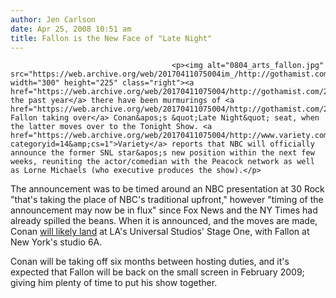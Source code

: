 ```yaml
---
author: Jen Carlson
date: Apr 25, 2008 10:51 am
title: Fallon is the New Face of "Late Night"
---
```


	
										<p><img alt="0804_arts_fallon.jpg" src="https://web.archive.org/web/20170411075004im_/http://gothamist.com/attachments/arts_jen/0804_arts_fallon.jpg" width="300" height="225" class="right"><a href="https://web.archive.org/web/20170411075004/http://gothamist.com/2007/02/22/late_night_with.php">In the past year</a> there have been murmurings of <a href="https://web.archive.org/web/20170411075004/http://gothamist.com/2007/07/31/fallon.php">Jimmy Fallon taking over</a> Conan&apos;s &quot;Late Night&quot; seat, when the latter moves over to the Tonight Show. <a href="https://web.archive.org/web/20170411075004/http://www.variety.com/article/VR1117984592.html?categoryid=14&amp;cs=1">Variety</a> reports that NBC will officially announce the former SNL star&apos;s new position within the next few weeks, reuniting the actor/comedian with the Peacock network as well as Lorne Michaels (who executive produces the show).</p>

<p>The announcement was to be timed around an NBC presentation at 30 Rock &quot;that&apos;s taking the place of NBC&apos;s traditional upfront,&quot; however &quot;timing of the announcement may now be in flux&quot; since Fox News and the NY Times had already spilled the beans. When it is announced, and the moves are made, Conan <a href="https://web.archive.org/web/20170411075004/http://www.hollywoodreporter.com/hr/content_display/television/news/e3i893a6fe1c07f68041bf50672f9efbc66?imw=Y">will likely land</a> at LA&apos;s Universal Studios&apos; Stage One, with Fallon at New York&apos;s studio 6A. </p>

<p>Conan will be taking off six months between hosting duties, and it&apos;s expected that Fallon will be back on the small screen in February 2009; giving him plenty of time to put his show together. </p>					
										
									
				
